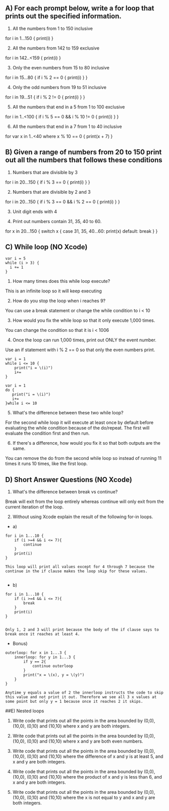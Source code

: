 ## A) For each prompt below, write a for loop that prints out the specified information.

1) All the numbers from 1 to 150 inclusive

for i in 1...150 {
print(i)
}

2) All the numbers from 142 to 159 exclusive

for i in 142..<159 {
print(i)
}

3) Only the even numbers from 15 to 80 inclusive

for i in 15...80 {
if i % 2 == 0 {
print(i)
}
}

4) Only the odd numbers from 19 to 51 inclusive

for i in 19...51 {
if i % 2 != 0 {
print(i)
}
}

5) All the numbers that end in a 5 from 1 to 100 exclusive

for i in 1..<100 {
if i % 5 == 0 && i % 10 != 0 {
print(i)
}
}

6) All the numbers that end in a 7 from 1 to 40 inclusive

for var x in 1..<40 where x % 10 == 0 {
print(x + 7)
}


## B) Given a range of numbers from 20 to 150 print out all the numbers that follows these conditions

1) Numbers that are divisible by 3

for i in 20...150 {
if i % 3 == 0 {
print(i)
}
}

2) Numbers that are divisible by 2 and 3

for i in 20...150 {
if i % 3 == 0 && i % 2 == 0 {
print(i)
}
}

3) Unit digit ends with 4

4) Print out numbers contain 31, 35, 40 to 60.

for x in 20...150 {
switch x {
case 31, 35, 40...60:
print(x)
default:
break
}
}


## C) While loop (NO Xcode)
```
var i = 5
while (i > 3) {
  i += 1
}
```
1) How many times does this while loop execute?

This is an infinite loop so it will keep executing

2) How do you stop the loop when i reaches 9?

You can use a break statement or change the while condition to i < 10

3) How would you fix the while loop so that it only execute 1,000 times.

You can change the condition so that it is i < 1006

4) Once the loop can run 1,000 times, print out ONLY the event number.

Use an if statement with i % 2 == 0 so that only the even numbers print.

```
var i = 1
while i <= 10 {
    print("i = \(i)")
    i+=
}
```
```
var i = 1
do {
   print("i = \(i)")
   i+=
}while i <= 10
```
5) What's the difference between these two while loop?

For the second while loop it will execute at least once by default before evaluating the while condition because of the do/repeat. The first will evaluate the condition first and then run.

6) If there's a difference, how would you fix it so that both outputs are the same.

You can remove the do from the second while loop so instead of running 11 times it runs 10 times, like the first loop.

## D) Short Answer Questions (NO Xcode)

1) What's the difference between break vs continue?

Break will exit from the loop entirely whereas continue will only exit from the current iteration of the loop.

2) Without using Xcode explain the result of the following for-in loops.
* a)
```
for i in 1...10 {
    if (i >=4 && i <= 7){
        continue
    }
    print(i)
}

This loop will print all values except for 4 through 7 because the continue in the if clause makes the loop skip for these values.


```
* b)
```
for i in 1...10 {
    if (i >=4 && i <= 7){
        break
    }
    print(i)
}


Only 1, 2 and 3 will print because the body of the if clause says to break once it reaches at least 4.
```
* Bonus)
```
outerloop: for x in 1...3 {
    innerloop: for y in 1...3 {
        if y == 2{
            continue outerloop
        }
        print("x = \(x), y = \(y)")
    }
}

Anytime y equals a value of 2 the innerloop instructs the code to skip this value and not print it out. Therefore we see all 3 x values at some point but only y = 1 because once it reaches 2 it skips.
```
##E) Nested loops
1) Write code that prints out all the points in the area bounded by (0,0), (10,0), (0,10) and (10,10) where x and y are both integers.

2) Write code that prints out all the points in the area bounded by (0,0), (10,0), (0,10) and (10,10) where x and y are both even numbers.

3) Write code that prints out all the points in the area bounded by (0,0), (10,0), (0,10) and (10,10) where the difference of x and y is at least 5, and x and y are both integers.

4) Write code that prints out all the points in the area bounded by (0,0), (10,0), (0,10) and (10,10) where the product of x and y is less than 6, and x and y are both integers.

5) Write code that prints out all the points in the area bounded by (0,0), (10,0), (0,10) and (10,10) where the x is not equal to y and x and y are both integers.
